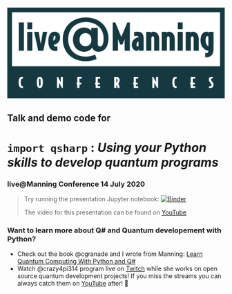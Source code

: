 ![manning logo](media/liveatManning-Logo.png)
## Talk and demo code for
# `import qsharp` : _Using your Python skills to develop quantum programs_ 
### live@Manning Conference 14 July 2020

> Try running the presentation Jupyter notebook: [![Binder](https://mybinder.org/badge_logo.svg)](https://mybinder.org/v2/gh/crazy4pi314/manninglive-quantum-python/master?filepath=demo.ipynb)
> 
>The video for this presentation can be found on [YouTube](https://youtu.be/nMiSHq_FuT0)

### Want to learn more about Q# and Quantum developement with Python? 
- Check out the book @cgranade and I wrote from Manning: [Learn Quantum Computing With Python and Q#](bit.ly/qsharp-book)
- Watch @crazy4pi314 program live on [Twitch](https://twitch.tv/crazy4pi314) while she works on open source quantum development projects! If you miss the streams you can always catch them on [YouTube](https://youtube.com/SarahKaiser314) after! 💖
